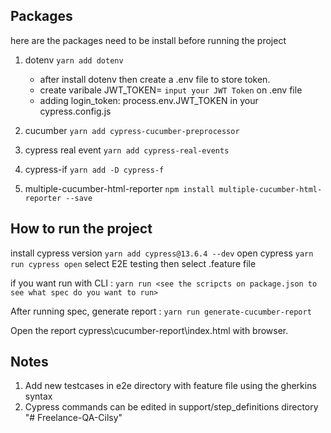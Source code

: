## Packages

here are the packages need to be install before running the project

1. dotenv
   `yarn add dotenv`
   - after install dotenv then create a .env file to store token.
   - create varibale JWT_TOKEN= `input your JWT Token` on .env file
   - adding login_token: process.env.JWT_TOKEN in your cypress.config.js
   
2. cucumber
   `yarn add cypress-cucumber-preprocessor `
3. cypress real event
   `yarn add cypress-real-events`
4. cypress-if
   `yarn add -D cypress-f`
5. multiple-cucumber-html-reporter
   `npm install multiple-cucumber-html-reporter --save`

## How to run the project

install cypress version `yarn add cypress@13.6.4 --dev`
open cypress `yarn run cypress open`
select E2E testing then select .feature file

if you want run with CLI : 
`yarn run <see the scripcts on package.json to see what spec do you want to run>`

After running spec, generate report :
`yarn run generate-cucumber-report`

Open the report cypress\cucumber-report\index.html with browser.

## Notes

1. Add new testcases in e2e directory with feature file using the gherkins syntax
2. Cypress commands can be edited in support/step_definitions directory
"# Freelance-QA-Cilsy" 
